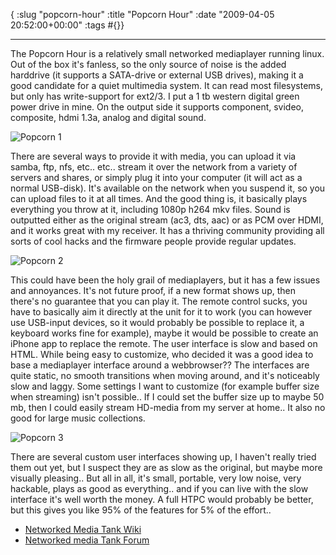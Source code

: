 { :slug "popcorn-hour"
  :title "Popcorn Hour"
  :date "2009-04-05 20:52:00+00:00"
  :tags #{}}

------

The Popcorn Hour is a relatively small networked mediaplayer running linux. Out of the box it's fanless, so the only source of noise is the added harddrive (it supports a SATA-drive or external USB drives), making it a good candidate for a quiet multimedia system. It can read most filesystems, but only has write-support for ext2/3. I put a 1 tb western digital green power drive in mine. On the output side it supports component, svideo, composite, hdmi 1.3a, analog and digital sound.

![Popcorn 1](http://s3.tadkom.net/wp-content/uploads/2009/04/imgp97692.jpg)

There are several ways to provide it with media, you can upload it via samba, ftp, nfs, etc.. etc.. stream it over the network from a variety of servers and shares, or simply plug it into your computer (it will act as a normal USB-disk). It's available on the network when you suspend it, so you can upload files to it at all times. And the good thing is, it basically plays everything you throw at it, including 1080p h264 mkv files. Sound is outputted either as the original stream (ac3, dts, aac) or as PCM over HDMI, and it works great with my receiver. It has a thriving community providing all sorts of cool hacks and the firmware people provide regular updates.

![Popcorn 2](http://s3.tadkom.net/wp-content/uploads/2009/04/ka911index2-300x168.jpg)

This could have been the holy grail of mediaplayers, but it has a few issues and annoyances. It's not future proof, if a new format shows up, then there's no guarantee that you can play it. The remote control sucks, you have to basically aim it directly at the unit for it to work (you can however use USB-input devices, so it would probably be possible to replace it, a keyboard works fine for example), maybe it would be possible to create an iPhone app to replace the remote. The user interface is slow and based on HTML. While being easy to customize, who decided it was a good idea to base a mediaplayer interface around a webbrowser?? The interfaces are quite static, no smooth transitions when moving around, and it's noticeably slow and laggy. Some settings I want to customize (for example buffer size when streaming) isn't possible.. If I could set the buffer size up to maybe 50 mb, then I could easily stream HD-media from my server at home.. It also no good for large music collections.

![Popcorn 3](http://s3.tadkom.net/wp-content/uploads/2009/04/ka911plot09-300x168.jpg)

There are several custom user interfaces showing up, I haven't really tried them out yet, but I suspect they are as slow as the original, but maybe more visually pleasing..  But all in all, it's small, portable, very low noise, very hackable, plays as good as everything.. and if you can live with the slow interface it's well worth the money. A full HTPC would probably be better, but this gives you like 95% of the features for 5% of the effort..

* [Networked Media Tank Wiki](http://www.networkedmediatank.com/wiki/index.php/Main_Page)
* [Networked media Tank Forum](http://www.networkedmediatank.com/index.php)
